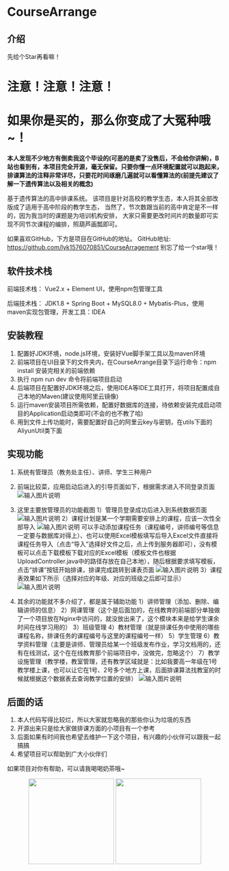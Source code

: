 # CourseArrange

## 介绍
先给个Star再看嘛！

# 注意！注意！注意！
# 如果你是买的，那么你变成了大冤种哦~！
**本人发现不少地方有倒卖我这个毕设的(可恶的是卖了没售后，不会给你讲解)，B站也看到有，本项目完全开源，毫无保留。只要你懂一点环境配置就可以跑起来，排课算法的注释非常详尽，只要花时间琢磨几遍就可以看懂算法的(前提先建议了解一下遗传算法以及相关的概念)**


基于遗传算法的高中排课系统。
该项目是针对高校的教学生态，本人将其全部改版成了适用于高中阶段的教学生态，
当然了，节次数跟当前的高中肯定是不一样的，因为我当时的课题是为培训机构安排，
大家只需要更改时间片的数量即可实现不同节次课程的编排，照葫芦画瓢即可。

如果喜欢GitHub，下方是项目在GitHub的地址。
GitHub地址: https://github.com/lyk1576070851/CourseArragement
别忘了给一个star哦！


## 软件技术栈
前端技术栈：
    Vue2.x + Element UI，使用npm包管理工具

后端技术栈：
    JDK1.8 + Spring Boot + MySQL8.0 + Mybatis-Plus，使用maven实现包管理，开发工具：IDEA



## 安装教程

1.  配置好JDK环境，node.js环境，安装好Vue脚手架工具以及maven环境
2.  前端项目在UI目录下的文件夹内，在CourseArrange目录下运行命令：npm install 安装完相关的前端依赖
3.  执行 npm run dev 命令将前端项目启动
4.  后端项目在配置好JDK环境之后，使用IDEA等IDE工具打开，将项目配置成自己本地的Maven(建议使用阿里云镜像)
5.  运行maven安装项目所需依赖，配置好数据库的连接，待依赖安装完成启动项目的Application启动类即可(不会的也不教了哈)
6.  用到文件上传功能时，需要配置好自己的阿里云key与密钥，在utils下面的AliyunUtil类下面

## 实现功能

1.  系统有管理员（教务处主任）、讲师、学生三种用户
2.  前端比较菜，应用启动后进入的引导页面如下，根据需求进入不同登录页面
    ![输入图片说明](https://images.gitee.com/uploads/images/2020/0708/111552_fafcb0e9_5505532.png "屏幕截图.png")
3.  这里主要放管理员的功能截图
    1）管理员登录成功后进入到系统数据页面
        ![输入图片说明](https://images.gitee.com/uploads/images/2020/0708/111732_908e9b16_5505532.png "屏幕截图.png")
    2）课程计划是某一个学期需要安排上的课程，应该一次性全部导入
        ![输入图片说明](https://images.gitee.com/uploads/images/2020/0708/111837_60f807d0_5505532.png "屏幕截图.png")
        可以手动添加课程任务（课程编号，讲师编号等信息一定要与数据库对得上）、也可以使用Excel模板填写后导入Excel文件直接将课程任务导入（点击“导入”选择好文件之后，点上传到服务器即可），没有模板可以点击下载模板下载对应的Excel模板（模板文件也根据UploadController.java中的路径存放在自己本地），随后根据要求填写模板，点击“排课”按钮开始排课，排课完成跳转到课表页面
        ![输入图片说明](https://images.gitee.com/uploads/images/2020/0708/111952_de046c5a_5505532.png "屏幕截图.png")
    3）课程表效果如下所示（选择对应的年级、对应的班级之后即可显示）
    ![输入图片说明](https://images.gitee.com/uploads/images/2020/0708/112342_b83b9f32_5505532.png "屏幕截图.png")

4.  其余的功能就不多介绍了，都是属于辅助功能
    1）讲师管理（添加、删除、编辑讲师的信息）
    2）网课管理（这个是后面加的，在线教育的前端部分单独做了一个项目放在Nginx中访问的，就没放出来了，这个模块本来是给学生课余时间在线学习用的）
    3）班级管理
    4）教材管理（就是排课任务中使用的哪些课程名称，排课任务的课程编号与这里的课程编号一样）
    5）学生管理
    6）教学资料管理（主要是讲师、管理员给某一个班级发布作业，学习文档用的，还有在线测试，这个在在线教育那个前端项目中，没做完，忽略这个）
    7）教学设施管理（教学楼，教室管理，还有教学区域就是：比如我要高一年级在1号教学楼上课，也可以让它在1号、2号多个地方上课，后面排课算法找教室的时候就根据这个数据表去查询教学位置的安排）
![输入图片说明](https://images.gitee.com/uploads/images/2020/0708/113007_3e1321af_5505532.png "屏幕截图.png")
    


## 后面的话

1.  本人代码写得比较烂，所以大家就忽略我的那些你认为垃圾的东西
2.  开源出来只是给大家做排课方面的小项目有一个参考
3.  后面如果有时间我也希望去维护一下这个项目，有兴趣的小伙伴可以跟我一起搞搞
4.  希望项目可以帮助到广大小伙伴们

如果项目对你有帮助，可以请我喝喝奶茶哦~
<center class="half">
    <img src="https://images.gitee.com/uploads/images/2021/0204/085454_bc997c8b_5505532.png " width="200"/>   <img src="https://images.gitee.com/uploads/images/2021/0204/085553_f5e455d9_5505532.png " width="200"/>
</center>
